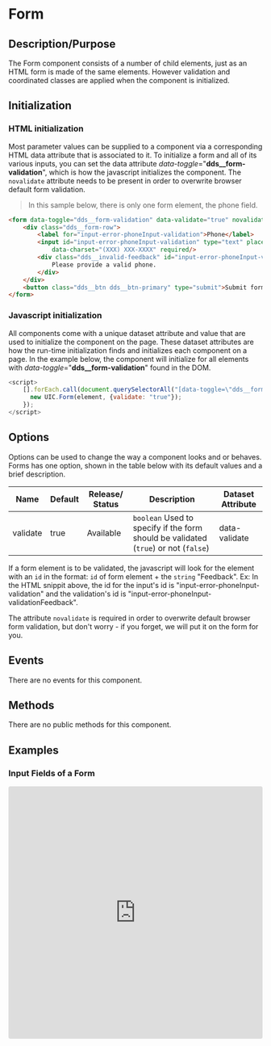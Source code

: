 # Form

## Description/Purpose

The Form component consists of a number of child elements, just as an HTML form is made of the same elements.  However validation and coordinated classes are applied when the component is initialized.

## Initialization

### HTML initialization

Most parameter values can be supplied to a component via a corresponding HTML data attribute that is associated to it. To initialize a form and all of its various inputs, you can set the data attribute *data-toggle*="**dds__form-validation**", which is how the javascript initializes the component. The `novalidate` attribute needs to be present in order to overwrite browser default form validation. 

> In this sample below, there is only one form element, the phone field. 

```HTML
<form data-toggle="dds__form-validation" data-validate="true" novalidate>
    <div class="dds__form-row">
        <label for="input-error-phoneInput-validation">Phone</label>
        <input id="input-error-phoneInput-validation" type="text" placeholder="(___) ___-____" set-cursor="1" pattern="\([1-9]{1}[0-9]{2}\) [0-9]{3}-[0-9]{4}" class="dds__form-control dds__input-masked" 
            data-charset="(XXX) XXX-XXXX" required/>
        <div class="dds__invalid-feedback" id="input-error-phoneInput-validationFeedback">
            Please provide a valid phone.
        </div>
    </div>
    <button class="dds__btn dds__btn-primary" type="submit">Submit form</button>
</form>

```

### Javascript initialization

All components come with a unique dataset attribute and value that are used to initialize the component on the page. These dataset attributes are how the run-time initialization finds and initializes each component on a page. In the example below, the component will initialize for all elements with *data-toggle*="**dds__form-validation**" found in the DOM.

```javascript
<script>
    [].forEach.call(document.querySelectorAll("[data-toggle=\"dds__form-validation\"]"), function(element) {
      new UIC.Form(element, {validate: "true"});
    });
</script>
```

## Options

Options can be used to change the way a component looks and or behaves. Forms has one option, shown in the table below with its default values and a brief description.

Name | Default | Release/ Status | Description | Dataset Attribute
--- | --- | --- | --- | ---
validate | true | Available | `boolean` Used to specify if the form should be validated (`true`) or not (`false`) | data-validate

If a form element is to be validated, the javascript will look for the element with an `id` in the format: `id` of form element + the `string` "Feedback". 
Ex: In the HTML snippit above, the id for the input's id is "input-error-phoneInput-validation" and the validation's id is "input-error-phoneInput-validationFeedback".

The attribute `novalidate` is required in order to overwrite default browser form validation, but don't worry - if you forget, we will put it on the form for you.

## Events

There are no events for this component.

## Methods

There are no public methods for this component.

## Examples

### Input Fields of a Form

<iframe
     src="https://codesandbox.io/embed/github/DDS-DLS/sandboxes/tree/master/?codemirror=1&expanddevtools=0&runonclick=1&hidenavigation=1&hidedevtools=1&fontsize=14&hidenavigation=1&initialpath=%3Fdoc%3Dform&module=%2Fsrc%2Fcomponents%2Fform.txt&theme=dark&view=preview"
     style="width:100%; height:500px; border:0; border-radius: 4px; overflow:hidden;"
     title="CodeSandbox instance of DLS components"
     allow="accelerometer; ambient-light-sensor; camera; encrypted-media; geolocation; gyroscope; hid; microphone; midi; payment; usb; vr"
     sandbox="allow-forms allow-modals allow-popups allow-presentation allow-same-origin allow-scripts"
   ></iframe>
